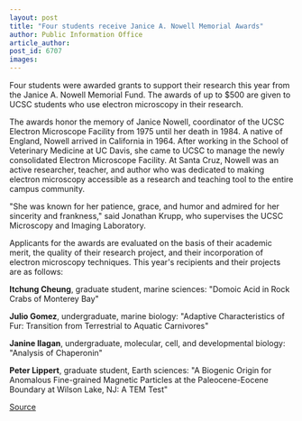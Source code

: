 ```yaml
---
layout: post
title: "Four students receive Janice A. Nowell Memorial Awards"
author: Public Information Office
article_author: 
post_id: 6707
images:
---
```


<a name="content" id="content"></a>
<p>
  Four students were awarded grants to support their research this year from the Janice A. Nowell Memorial Fund. The awards of up to $500 are given to UCSC students who use electron microscopy in their research.
</p>
<p>
  The awards honor the memory of Janice Nowell, coordinator of the UCSC Electron Microscope Facility from 1975 until her death in 1984. A native of England, Nowell arrived in California in 1964. After working in the School of Veterinary Medicine at UC Davis, she came to UCSC to manage the newly consolidated Electron Microscope Facility. At Santa Cruz, Nowell was an active researcher, teacher, and author who was dedicated to making electron microscopy accessible as a research and teaching tool to the entire campus community.
</p>
<p>
  "She was known for her patience, grace, and humor and admired for her sincerity and frankness," said Jonathan Krupp, who supervises the UCSC Microscopy and Imaging Laboratory.
</p>
<p>
  Applicants for the awards are evaluated on the basis of their academic merit, the quality of their research project, and their incorporation of electron microscopy techniques. This year's recipients and their projects are as follows:
</p>
<p>
  <b>Itchung Cheung</b>, graduate student, marine sciences: "Domoic Acid in Rock Crabs of Monterey Bay"
</p>
<p>
  <b>Julio Gomez</b>, undergraduate, marine biology: "Adaptive Characteristics of Fur: Transition from Terrestrial to Aquatic Carnivores"
</p>
<p>
  <b>Janine Ilagan</b>, undergraduate, molecular, cell, and developmental biology: "Analysis of Chaperonin"
</p>
<p>
  <b>Peter Lippert</b>, graduate student, Earth sciences: "A Biogenic Origin for Anomalous Fine-grained Magnetic Particles at the Paleocene-Eocene Boundary at Wilson Lake, NJ: A TEM Test"
</p>
<p><a href="http://www1.ucsc.edu/currents/05-06/02-27/nowell.asp" title="Permalink to nowell">Source</a></p>
